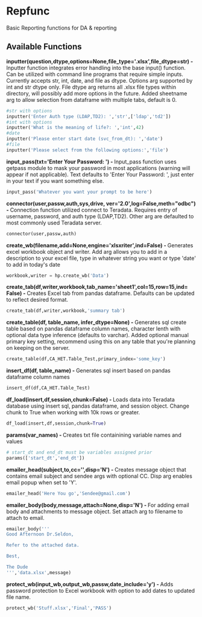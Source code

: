# Repfunc
Basic Reporting functions for DA &amp; reporting

## Available Functions
<b>inputter(question,dtype,options=None,file_type='.xlsx',file_dtype=str) - </b>
Inputter function integrates error handling into the base input() function. Can be utilized with command line programs that require simple inputs. 
Currently accepts str, int, date, and file as dtype. Options arg supported by int and str dtype only.  File dtype arg returns all .xlsx file types within directory, will possibly add more options in the future. Added sheetname arg to allow selection from dataframe with multiple tabs, default is 0.
``` python
#str with options
inputter('Enter Auth type (LDAP,TD2): ','str',['ldap','td2'])
#int with options
inputter('What is the meaning of life?: ','int',42) 
#date
inputter('Please enter start date (svc_from_dt): ','date')
#file
inputter('Please select from the following options:','file')
```
<b>input_pass(txt='Enter Your Password: ') - </b>
Input_pass function uses getpass module to mask your password in most applications (warning will appear if not applicable). Text defaults to 'Enter Your Password: ', just enter in your text if you want something else.
``` python
input_pass('Whatever you want your prompt to be here')
```

<b>connector(user,passw,auth,sys,drive, ver='2.0',log=False,meth="odbc") - </b>Connection function utilized connect to Teradata. Requires entry of username, password, and auth type (LDAP,TD2). Other arg are defaulted to most commonly used Teradata server.</br>
``` python
connector(user,passw,auth)
```
<b>create_wb(filename,add=None,engine='xlsxriter',ind=False) - </b>Generates excel workbook object and writer. Add arg allows you to add in a description to your excel file, type in whatever string you want or type 'date' to add in today's date</br>
``` python
workbook,writer = hp.create_wb('Data')
```
<b>create_tab(df,writer,workbook,tab_name='sheet1',col=15,row=15,ind= False) - </b> Creates Excel tab from pandas dataframe. Defaults can be updated to reflect desired format.
``` python
create_tab(df,writer,workbook,'summary tab')
```
<b>create_table(df, table_name, infer_dtype=None) - </b>Generates sql create table based on pandas dataframe column names, character lenth with optional data type inference (defaults to varchar). Added optional manual primary key setting, recommend using this on any table that you're planning on keeping on the server.
``` python
create_table(df,CA_HET.Table_Test,primary_index='some_key')
```
<b>insert_df(df, table_name) - </b>Generates sql insert based on pandas dataframe column names
``` python
insert_df(df,CA_HET.Table_Test)
```
<b>df_load(insert,df,session,chunk=False) - </b>Loads data into Teradata database using insert sql, pandas dataframe, and session object. Change chunk to True when working with 10k rows or greater.
``` python
df_load(insert,df,session,chunk=True)
```
<b>params(var_names) - </b>Creates txt file containining variable names and values
``` python
# start_dt and end_dt must be variables assigned prior
params(['start_dt','end_dt'])
```
<b>emailer_head(subject,to,cc='',disp='N') - </b>Creates message object that contains email subject and sendee args with optional CC. Disp arg enables email popup when set to 'Y'.
``` python
emailer_head('Here You go','Sendee@gmail.com')
```
<b>emailer_body(body,message,attach=None,disp='N') - </b>For adding email body and attachments to message object. Set attach arg to filename to attach to email.
``` python
emailer_body('''
Good Afternoon Dr.Seldon,

Refer to the attached data.

Best,

The Dude
''','data.xlsx',message)
```
<b>protect_wb(input_wb,output_wb,passw,date_include='y') - </b> Adds password protection to Excel workbook with option to add dates to updated file name.
 ``` python
 protect_wb('Stuff.xlsx','Final','PASS')
  ```
